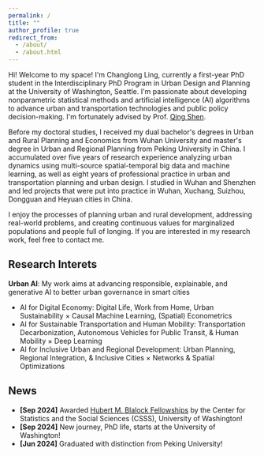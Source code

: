 ```yaml
---
permalink: /
title: ""
author_profile: true
redirect_from: 
  - /about/
  - /about.html
---
```


Hi! Welcome to my space! I'm Changlong Ling, currently a first-year PhD student in the Interdisciplinary PhD Program in Urban Design and Planning at the University of Washington, Seattle. I'm passionate about developing nonparametric statistical methods and artificial intelligence (AI) algorithms to advance urban and transportation technologies and public policy decision-making. I'm fortunately advised by Prof. [Qing Shen](https://urbdp.be.uw.edu/people/qing-shen/). 

Before my doctoral studies, I received my dual bachelor's degrees in Urban and Rural Planning and Economics from Wuhan University and master's degree in Urban and Regional Planning from Peking University in China. I accumulated over five years of research experience analyzing urban dynamics using multi-source spatial-temporal big data and machine learning, as well as eight years of professional practice in urban and transportation planning and urban design. I studied in Wuhan and Shenzhen and led projects that were put into practice in Wuhan, Xuchang, Suizhou, Dongguan and Heyuan cities in China.

I enjoy the processes of planning urban and rural development, addressing real-world problems, and creating continuous values for marginalized populations and people full of longing. If you are interested in my research work, feel free to contact me.

Research Interets
-----
**Urban AI**: My work aims at advancing responsible, explainable, and generative AI to better urban governance in smart cities
- AI for Digital Economy: Digital Life, Work from Home, Urban Sustainability × Causal Machine Learning, (Spatial) Econometrics
- AI for Sustainable Transportation and Human Mobility: Transportation Decarbonization, Autonomous Vehicles for Public Transit, & Human Mobility × Deep Learning
- AI for Inclusive Urban and Regional Development: Urban Planning, Regional Integration, & Inclusive Cities × Networks & Spatial Optimizations

News
-----
- **[Sep 2024]** Awarded [Hubert M. Blalock Fellowships](https://csss.uw.edu/about/blalock-fellowship) by the Center for Statistics and the Social Sciences (CSSS), University of Washington!
- **[Sep 2024]** New journey, PhD life, starts at the University of Washington!
- **[Jun 2024]** Graduated with distinction from Peking University!


